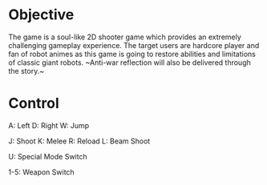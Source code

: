 # Objective
The game is a soul-like 2D shooter game which provides an extremely challenging gameplay experience. The target users are hardcore player and fan of robot animes as this game is going to restore abilities and limitations of classic giant robots. ~Anti-war reflection will also be delivered through the story.~
# Control
  A: Left 
  D: Right
  W: Jump
  
  J: Shoot
  K: Melee
  R: Reload
  L: Beam Shoot
  
  U: Special Mode Switch
  
  1-5: Weapon Switch
